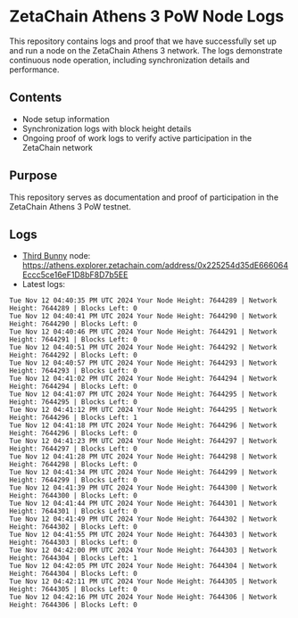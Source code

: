 # ZetaChain Athens 3 PoW Node Logs
This repository contains logs and proof that we have successfully set up and run a node on the ZetaChain Athens 3 network. The logs demonstrate continuous node operation, including synchronization details and performance.

## Contents
- Node setup information
- Synchronization logs with block height details
- Ongoing proof of work logs to verify active participation in the ZetaChain network

## Purpose
This repository serves as documentation and proof of participation in the ZetaChain Athens 3 PoW testnet.

## Logs

- [Third Bunny](https://thirdbunny.xyz/) node: https://athens.explorer.zetachain.com/address/0x225254d35dE666064Eccc5ce16eF1D8bF8D7b5EE
- Latest logs:
```
Tue Nov 12 04:40:35 PM UTC 2024 Your Node Height: 7644289 | Network Height: 7644289 | Blocks Left: 0
Tue Nov 12 04:40:41 PM UTC 2024 Your Node Height: 7644290 | Network Height: 7644290 | Blocks Left: 0
Tue Nov 12 04:40:46 PM UTC 2024 Your Node Height: 7644291 | Network Height: 7644291 | Blocks Left: 0
Tue Nov 12 04:40:51 PM UTC 2024 Your Node Height: 7644292 | Network Height: 7644292 | Blocks Left: 0
Tue Nov 12 04:40:57 PM UTC 2024 Your Node Height: 7644293 | Network Height: 7644293 | Blocks Left: 0
Tue Nov 12 04:41:02 PM UTC 2024 Your Node Height: 7644294 | Network Height: 7644294 | Blocks Left: 0
Tue Nov 12 04:41:07 PM UTC 2024 Your Node Height: 7644295 | Network Height: 7644295 | Blocks Left: 0
Tue Nov 12 04:41:12 PM UTC 2024 Your Node Height: 7644295 | Network Height: 7644296 | Blocks Left: 1
Tue Nov 12 04:41:18 PM UTC 2024 Your Node Height: 7644296 | Network Height: 7644296 | Blocks Left: 0
Tue Nov 12 04:41:23 PM UTC 2024 Your Node Height: 7644297 | Network Height: 7644297 | Blocks Left: 0
Tue Nov 12 04:41:28 PM UTC 2024 Your Node Height: 7644298 | Network Height: 7644298 | Blocks Left: 0
Tue Nov 12 04:41:34 PM UTC 2024 Your Node Height: 7644299 | Network Height: 7644299 | Blocks Left: 0
Tue Nov 12 04:41:39 PM UTC 2024 Your Node Height: 7644300 | Network Height: 7644300 | Blocks Left: 0
Tue Nov 12 04:41:44 PM UTC 2024 Your Node Height: 7644301 | Network Height: 7644301 | Blocks Left: 0
Tue Nov 12 04:41:49 PM UTC 2024 Your Node Height: 7644302 | Network Height: 7644302 | Blocks Left: 0
Tue Nov 12 04:41:55 PM UTC 2024 Your Node Height: 7644303 | Network Height: 7644303 | Blocks Left: 0
Tue Nov 12 04:42:00 PM UTC 2024 Your Node Height: 7644303 | Network Height: 7644304 | Blocks Left: 1
Tue Nov 12 04:42:05 PM UTC 2024 Your Node Height: 7644304 | Network Height: 7644304 | Blocks Left: 0
Tue Nov 12 04:42:11 PM UTC 2024 Your Node Height: 7644305 | Network Height: 7644305 | Blocks Left: 0
Tue Nov 12 04:42:16 PM UTC 2024 Your Node Height: 7644306 | Network Height: 7644306 | Blocks Left: 0
```
